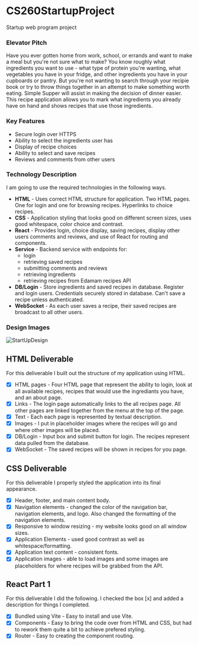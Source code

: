 # CS260StartupProject
Startup web program project

### Elevator Pitch
Have you ever gotten home from work, school, or errands and want to make a meal but you're not sure what to make? You know roughly what ingredients you want to use - what type of protein you're wanting, what vegetables you have in your fridge, and other ingredients you have in your cupboards or pantry. But you're not wanting to search through your recipie book or try to throw things together in an attempt to make something worth eating. Simple Supper will assist in making the decision of dinner easier. This recipe application allows you to mark what ingredients you already have on hand and shows recipes that use those ingredients. 

### Key Features 
* Secure login over HTTPS
* Ability to select the ingredients user has
* Display of recipe choices
* Ability to select and save recipes
* Reviews and comments from other users 

### Technology Description
I am going to use the required technologies in the following ways.

- **HTML** - Uses correct HTML structure for application. Two HTML pages. One for login and one for browsing recipes. Hyperlinks to choice recipes.
- **CSS** - Application styling that looks good on different screen sizes, uses good whitespace, color choice and contrast.
- **React** - Provides login, choice display, saving recipes, display other users comments and reviews, and use of React for routing and components.
- **Service** - Backend service with endpoints for:
  - login
  - retrieving saved recipes
  - submitting comments and reviews
  - retrieving ingredients
  - retrieving recipes from Edamam recipes API
- **DB/Login** - Store ingredients and saved recipes in database. Register and login users. Credentials securely stored in database. Can't save a recipe unless authenticated.
- **WebSocket** - As each user saves a recipe, their saved recipes are broadcast to all other users.

### Design Images

![StartUpDesign](https://github.com/user-attachments/assets/031e5dc9-6550-418b-a472-9908c7528c46)

## HTML Deliverable

For this deliverable I built out the structure of my application using HTML.

 - [x] HTML pages - Four HTML page that represent the ability to login, look at all available recipes, recipes that would use the ingrediants you have, and an about page.
 - [x] Links - The login page automatically links to the all recipes page. All other pages are linked together from the menu at the top of the page.
 - [x] Text - Each each page is represented by textual description.
 - [x] Images - I put in placeholder images where the recipes will go and where other images will be placed.
 - [x] DB/Login - Input box and submit button for login. The recipes represent data pulled from the database.
 - [x] WebSocket - The saved recipes will be shown in recipes for you page.

## CSS Deliverable

For this deliverable I properly styled the application into its final appearance.

- [x] Header, footer, and main content body.
- [x] Navigation elements - changed the color of the navigation bar, navigation elements, and logo. Also changed the formatting of the navigation elements.
- [x] Responsive to window resizing - my website looks good on all window sizes.
- [x] Application Elements - used good contrast as well as whitespace/formatting.
- [x] Application text content - consistent fonts.
- [x] Application images - able to load images and some images are placeholders for where recipes will be grabbed from the API.

## React Part 1

For this deliverable I did the following. I checked the box [x] and added a description for things I completed.

- [x] Bundled using Vite - Easy to install and use Vite.
- [x] Components - Easy to bring the code over from HTML and CSS, but had to rework them quite a bit to achieve prefered styling.
- [x] Router - Easy to creating the component routing.
